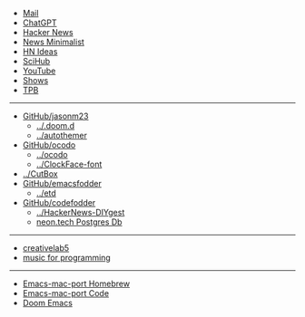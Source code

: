 - [Mail](https://mail.google.com/mail/u/0/#inbox)
- [ChatGPT](https://chat.openai.com/)
- [Hacker News](https://news.ycombinator.com/)
- [News Minimalist](https://www.newsminimalist.com/)
- [HN Ideas](https://hn-ideas.tjcx.me/)
- [SciHub](https://www.sci-hub.se/)
- [YouTube](https://youtube.com)
- [Shows](https://showrss.info/timeline)
- [TPB](https://tpb.party/)
- - -
- [GitHub/jasonm23](https://github.com/jasonm23)
    - [../.doom.d](https://github.com/jasonm23/.doom.d)
    - [../autothemer](https://github.com/jasonm23/autothemer)
- [GitHub/ocodo](https://github.com/ocodo)
    - [../ocodo](https://github.com/ocodo/ocodo)
    - [../ClockFace-font](https://github.com/ocodo/clockFace-font)
- [../CutBox](https://github.com/cutbox/CutBox)
- [GitHub/emacsfodder](https://github.com/emacsfodder)
    - [../etd](https://github.com/emacsfodder/etd)
- [GitHub/codefodder](https://github.com/codefodder)
    - [../HackerNews-DIYgest](https://github.com/codefodder/HackerNews-DIYgest)
    - [neon.tech Postgres Db](https://neon.tech)
- - -
- [creativelab5](https://creativelab5.com/)
- [music for programming](https://musicforprogramming.net/latest/)
- - -
- [Emacs-mac-port Homebrew](https://github.com/railwaycat/homebrew-emacsmacport)
- [Emacs-mac-port Code](https://bitbucket.org/mituharu/emacs-mac/overview)
- [Doom Emacs](https://github.com/doomemacs/)


